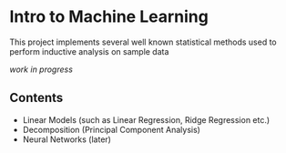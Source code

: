 # Intro to Machine Learning
This project implements several well known statistical methods used to perform inductive analysis on sample data

*work in progress*

## Contents
- Linear Models (such as Linear Regression, Ridge Regression etc.)
- Decomposition (Principal Component Analysis)
- Neural Networks (later)
